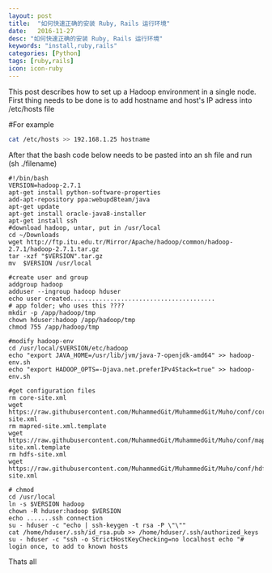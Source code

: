 ```yaml
---
layout: post
title:  "如何快速正确的安装 Ruby, Rails 运行环境"
date:   2016-11-27
desc: "如何快速正确的安装 Ruby, Rails 运行环境"
keywords: "install,ruby,rails"
categories: [Python]
tags: [ruby,rails]
icon: icon-ruby
---
```


This post describes how to set up a Hadoop environment in a single node.
First thing needs to be done is to add hostname and host's IP adress into /etc/hosts file


#For example 
``` bash
cat /etc/hosts >> 192.168.1.25 hostname
```

After that the bash code below needs to be pasted into an sh file and run (sh ./filename)


```
#!/bin/bash
VERSION=hadoop-2.7.1
apt-get install python-software-properties
add-apt-repository ppa:webupd8team/java
apt-get update
apt-get install oracle-java8-installer
apt-get install ssh
#download hadoop, untar, put in /usr/local
cd ~/Downloads
wget http://ftp.itu.edu.tr/Mirror/Apache/hadoop/common/hadoop-2.7.1/hadoop-2.7.1.tar.gz
tar -xzf "$VERSION".tar.gz
mv  $VERSION /usr/local

#create user and group
addgroup hadoop
adduser --ingroup hadoop hduser
echo user created........................................
# app folder; who uses this ????
mkdir -p /app/hadoop/tmp
chown hduser:hadoop /app/hadoop/tmp
chmod 755 /app/hadoop/tmp

#modify hadoop-env
cd /usr/local/$VERSION/etc/hadoop
echo "export JAVA_HOME=/usr/lib/jvm/java-7-openjdk-amd64" >> hadoop-env.sh
echo "export HADOOP_OPTS=-Djava.net.preferIPv4Stack=true" >> hadoop-env.sh

#get configuration files
rm core-site.xml
wget https://raw.githubusercontent.com/MuhammedGit/MuhammedGit/Muho/conf/core-site.xml
rm mapred-site.xml.template
wget https://raw.githubusercontent.com/MuhammedGit/MuhammedGit/Muho/conf/mapred-site.xml.template
rm hdfs-site.xml
wget https://raw.githubusercontent.com/MuhammedGit/MuhammedGit/Muho/conf/hdfs-site.xml

# chmod
cd /usr/local
ln -s $VERSION hadoop
chown -R hduser:hadoop $VERSION
echo .......ssh connection 
su - hduser -c "echo | ssh-keygen -t rsa -P \"\""
cat /home/hduser/.ssh/id_rsa.pub >> /home/hduser/.ssh/authorized_keys
su - hduser -c "ssh -o StrictHostKeyChecking=no localhost echo "# login once, to add to known hosts
```

Thats all
